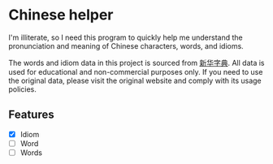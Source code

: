# Chinese helper

I'm illiterate, so I need this program to quickly help me understand the pronunciation and meaning of Chinese characters, words, and idioms.

The words and idiom data in this project is sourced from [新华字典](https://www.xhzidian.com/). All data is used for educational and non-commercial purposes only. If you need to use the original data, please visit the original website and comply with its usage policies.

## Features

- [x] Idiom
- [ ] Word
- [ ] Words
